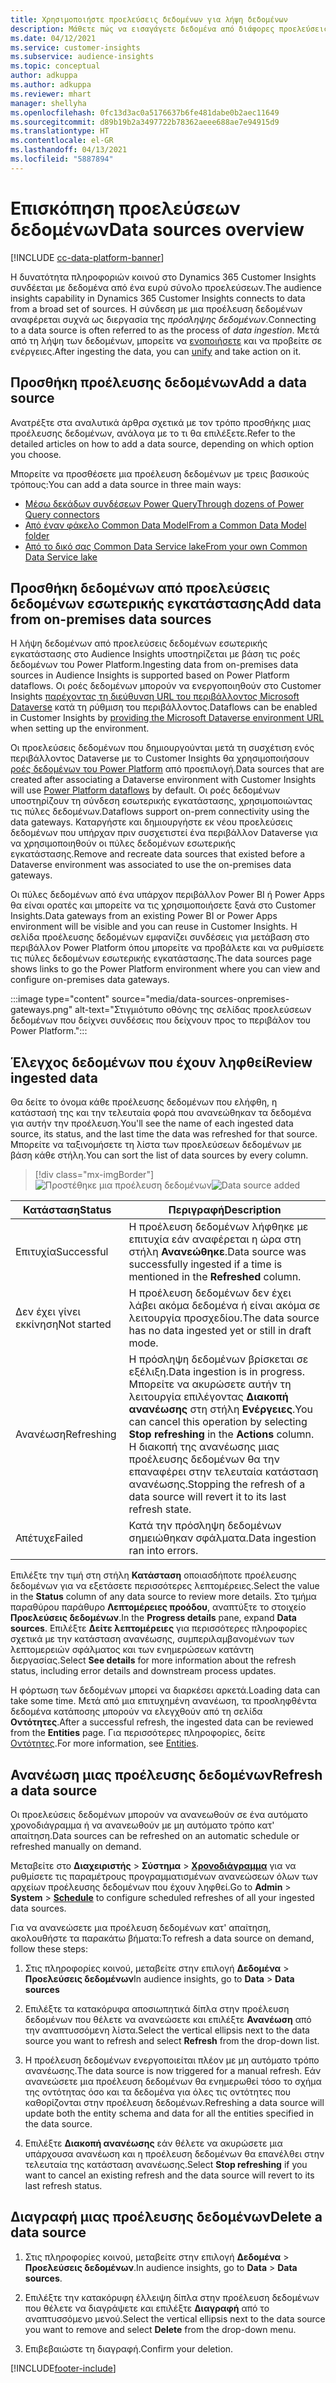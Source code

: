 ```yaml
---
title: Χρησιμοποιήστε προελεύσεις δεδομένων για λήψη δεδομένων
description: Μάθετε πώς να εισαγάγετε δεδομένα από διάφορες προελεύσεις.
ms.date: 04/12/2021
ms.service: customer-insights
ms.subservice: audience-insights
ms.topic: conceptual
author: adkuppa
ms.author: adkuppa
ms.reviewer: mhart
manager: shellyha
ms.openlocfilehash: 0fc13d3ac0a5176637b6fe481dabe0b2aec11649
ms.sourcegitcommit: d89b19b2a3497722b78362aeee688ae7e94915d9
ms.translationtype: HT
ms.contentlocale: el-GR
ms.lasthandoff: 04/13/2021
ms.locfileid: "5887894"
---
```

# <a name="data-sources-overview"></a><span data-ttu-id="eac59-103">Επισκόπηση προελεύσεων δεδομένων</span><span class="sxs-lookup"><span data-stu-id="eac59-103">Data sources overview</span></span>

[!INCLUDE [cc-data-platform-banner](../includes/cc-data-platform-banner.md)]

<span data-ttu-id="eac59-104">Η δυνατότητα πληροφοριών κοινού στο Dynamics 365 Customer Insights συνδέεται με δεδομένα από ένα ευρύ σύνολο προελεύσεων.</span><span class="sxs-lookup"><span data-stu-id="eac59-104">The audience insights capability in Dynamics 365 Customer Insights connects to data from a broad set of sources.</span></span> <span data-ttu-id="eac59-105">Η σύνδεση με μια προέλευση δεδομένων αναφέρεται συχνά ως διεργασία της *πρόσληψης δεδομένων*.</span><span class="sxs-lookup"><span data-stu-id="eac59-105">Connecting to a data source is often referred to as the process of *data ingestion*.</span></span> <span data-ttu-id="eac59-106">Μετά από τη λήψη των δεδομένων, μπορείτε να [ενοποιήσετε](data-unification.md) και να προβείτε σε ενέργειες.</span><span class="sxs-lookup"><span data-stu-id="eac59-106">After ingesting the data, you can [unify](data-unification.md) and take action on it.</span></span>

## <a name="add-a-data-source"></a><span data-ttu-id="eac59-107">Προσθήκη προέλευσης δεδομένων</span><span class="sxs-lookup"><span data-stu-id="eac59-107">Add a data source</span></span>

<span data-ttu-id="eac59-108">Ανατρέξτε στα αναλυτικά άρθρα σχετικά με τον τρόπο προσθήκης μιας προέλευσης δεδομένων, ανάλογα με το τι θα επιλέξετε.</span><span class="sxs-lookup"><span data-stu-id="eac59-108">Refer to the detailed articles on how to add a data source, depending on which option you choose.</span></span>

<span data-ttu-id="eac59-109">Μπορείτε να προσθέσετε μια προέλευση δεδομένων με τρεις βασικούς τρόπους:</span><span class="sxs-lookup"><span data-stu-id="eac59-109">You can add a data source in three main ways:</span></span>

- [<span data-ttu-id="eac59-110">Μέσω δεκάδων συνδέσεων Power Query</span><span class="sxs-lookup"><span data-stu-id="eac59-110">Through dozens of Power Query connectors</span></span>](connect-power-query.md)
- [<span data-ttu-id="eac59-111">Από έναν φάκελο Common Data Model</span><span class="sxs-lookup"><span data-stu-id="eac59-111">From a Common Data Model folder</span></span>](connect-common-data-model.md)
- [<span data-ttu-id="eac59-112">Από το δικό σας Common Data Service lake</span><span class="sxs-lookup"><span data-stu-id="eac59-112">From your own Common Data Service lake</span></span>](connect-common-data-service-lake.md)

## <a name="add-data-from-on-premises-data-sources"></a><span data-ttu-id="eac59-113">Προσθήκη δεδομένων από προελεύσεις δεδομένων εσωτερικής εγκατάστασης</span><span class="sxs-lookup"><span data-stu-id="eac59-113">Add data from on-premises data sources</span></span>

<span data-ttu-id="eac59-114">Η λήψη δεδομένων από προελεύσεις δεδομένων εσωτερικής εγκατάστασης στο Audience Insights υποστηρίζεται με βάση τις ροές δεδομένων του Power Platform.</span><span class="sxs-lookup"><span data-stu-id="eac59-114">Ingesting data from on-premises data sources in Audience Insights is supported based on Power Platform dataflows.</span></span> <span data-ttu-id="eac59-115">Οι ροές δεδομένων μπορούν να ενεργοποιηθούν στο Customer Insights [παρέχοντας τη διεύθυνση URL του περιβάλλοντος Microsoft Dataverse](manage-environments.md#create-an-environment-in-an-existing-organization) κατά τη ρύθμιση του περιβάλλοντος.</span><span class="sxs-lookup"><span data-stu-id="eac59-115">Dataflows can be enabled in Customer Insights by [providing the Microsoft Dataverse environment URL](manage-environments.md#create-an-environment-in-an-existing-organization) when setting up the environment.</span></span>

<span data-ttu-id="eac59-116">Οι προελεύσεις δεδομένων που δημιουργούνται μετά τη συσχέτιση ενός περιβάλλοντος Dataverse με το Customer Insights θα χρησιμοποιήσουν [ροές δεδομένων του Power Platform](/power-query/dataflows/overview-dataflows-across-power-platform-dynamics-365) από προεπιλογή.</span><span class="sxs-lookup"><span data-stu-id="eac59-116">Data sources that are created after associating a Dataverse environment with Customer Insights will use [Power Platform dataflows](/power-query/dataflows/overview-dataflows-across-power-platform-dynamics-365) by default.</span></span> <span data-ttu-id="eac59-117">Οι ροές δεδομένων υποστηρίζουν τη σύνδεση εσωτερικής εγκατάστασης, χρησιμοποιώντας τις πύλες δεδομένων.</span><span class="sxs-lookup"><span data-stu-id="eac59-117">Dataflows support on-prem connectivity using the data gateways.</span></span> <span data-ttu-id="eac59-118">Καταργήστε και δημιουργήστε εκ νέου προελεύσεις δεδομένων που υπήρχαν πριν συσχετιστεί ένα περιβάλλον Dataverse για να χρησιμοποιηθούν οι πύλες δεδομένων εσωτερικής εγκατάστασης.</span><span class="sxs-lookup"><span data-stu-id="eac59-118">Remove and recreate data sources that existed before a Dataverse environment was associated to use the on-premises data gateways.</span></span>

<span data-ttu-id="eac59-119">Οι πύλες δεδομένων από ένα υπάρχον περιβάλλον Power BI ή Power Apps θα είναι ορατές και μπορείτε να τις χρησιμοποιήσετε ξανά στο Customer Insights.</span><span class="sxs-lookup"><span data-stu-id="eac59-119">Data gateways from an existing Power BI or Power Apps environment will be visible and you can reuse in Customer Insights.</span></span> <span data-ttu-id="eac59-120">Η σελίδα προέλευσης δεδομένων εμφανίζει συνδέσεις για μετάβαση στο περιβάλλον Power Platform όπου μπορείτε να προβάλετε και να ρυθμίσετε τις πύλες δεδομένων εσωτερικής εγκατάστασης.</span><span class="sxs-lookup"><span data-stu-id="eac59-120">The data sources page shows links to go the Power Platform environment where you can view and configure on-premises data gateways.</span></span>

:::image type="content" source="media/data-sources-onpremises-gateways.png" alt-text="Στιγμιότυπο οθόνης της σελίδας προελεύσεων δεδομένων που δείχνει συνδέσεις που δείχνουν προς το περιβάλον του Power Platform.":::

## <a name="review-ingested-data"></a><span data-ttu-id="eac59-122">Έλεγχος δεδομένων που έχουν ληφθεί</span><span class="sxs-lookup"><span data-stu-id="eac59-122">Review ingested data</span></span>

<span data-ttu-id="eac59-123">Θα δείτε το όνομα κάθε προέλευσης δεδομένων που ελήφθη, η κατάστασή της και την τελευταία φορά που ανανεώθηκαν τα δεδομένα για αυτήν την προέλευση.</span><span class="sxs-lookup"><span data-stu-id="eac59-123">You'll see the name of each ingested data source, its status, and the last time the data was refreshed for that source.</span></span> <span data-ttu-id="eac59-124">Μπορείτε να ταξινομήσετε τη λίστα των προελεύσεων δεδομένων με βάση κάθε στήλη.</span><span class="sxs-lookup"><span data-stu-id="eac59-124">You can sort the list of data sources by every column.</span></span>

> [!div class="mx-imgBorder"]
> <span data-ttu-id="eac59-125">![Προστέθηκε μια προέλευση δεδομένων](media/configure-data-datasource-added.png "Προστέθηκε μια προέλευση δεδομένων")</span><span class="sxs-lookup"><span data-stu-id="eac59-125">![Data source added](media/configure-data-datasource-added.png "Data source added")</span></span>

|<span data-ttu-id="eac59-126">Κατάσταση</span><span class="sxs-lookup"><span data-stu-id="eac59-126">Status</span></span>  |<span data-ttu-id="eac59-127">Περιγραφή</span><span class="sxs-lookup"><span data-stu-id="eac59-127">Description</span></span>  |
|---------|---------|
|<span data-ttu-id="eac59-128">Επιτυχία</span><span class="sxs-lookup"><span data-stu-id="eac59-128">Successful</span></span>   |<span data-ttu-id="eac59-129">Η προέλευση δεδομένων λήφθηκε με επιτυχία εάν αναφέρεται η ώρα στη στήλη **Ανανεώθηκε**.</span><span class="sxs-lookup"><span data-stu-id="eac59-129">Data source was successfully ingested if a time is mentioned in the **Refreshed** column.</span></span>
|<span data-ttu-id="eac59-130">Δεν έχει γίνει εκκίνηση</span><span class="sxs-lookup"><span data-stu-id="eac59-130">Not started</span></span>   |<span data-ttu-id="eac59-131">Η προέλευση δεδομένων δεν έχει λάβει ακόμα δεδομένα ή είναι ακόμα σε λειτουργία προσχεδίου.</span><span class="sxs-lookup"><span data-stu-id="eac59-131">The data source has no data ingested yet or still in draft mode.</span></span>         |
|<span data-ttu-id="eac59-132">Ανανέωση</span><span class="sxs-lookup"><span data-stu-id="eac59-132">Refreshing</span></span>    |<span data-ttu-id="eac59-133">Η πρόσληψη δεδομένων βρίσκεται σε εξέλιξη.</span><span class="sxs-lookup"><span data-stu-id="eac59-133">Data ingestion is in progress.</span></span> <span data-ttu-id="eac59-134">Μπορείτε να ακυρώσετε αυτήν τη λειτουργία επιλέγοντας **Διακοπή ανανέωσης** στη στήλη **Ενέργειες**.</span><span class="sxs-lookup"><span data-stu-id="eac59-134">You can cancel this operation by selecting **Stop refreshing** in the **Actions** column.</span></span> <span data-ttu-id="eac59-135">Η διακοπή της ανανέωσης μιας προέλευσης δεδομένων θα την επαναφέρει στην τελευταία κατάσταση ανανέωσης.</span><span class="sxs-lookup"><span data-stu-id="eac59-135">Stopping the refresh of a data source will revert it to its last refresh state.</span></span>       |
|<span data-ttu-id="eac59-136">Απέτυχε</span><span class="sxs-lookup"><span data-stu-id="eac59-136">Failed</span></span>     |<span data-ttu-id="eac59-137">Κατά την πρόσληψη δεδομένων σημειώθηκαν σφάλματα.</span><span class="sxs-lookup"><span data-stu-id="eac59-137">Data ingestion ran into errors.</span></span>         |

<span data-ttu-id="eac59-138">Επιλέξτε την τιμή στη στήλη **Κατάσταση** οποιασδήποτε προέλευσης δεδομένων για να εξετάσετε περισσότερες λεπτομέρειες.</span><span class="sxs-lookup"><span data-stu-id="eac59-138">Select the value in the **Status** column of any data source to review more details.</span></span> <span data-ttu-id="eac59-139">Στο τμήμα παραθύρου παράθυρο **Λεπτομέρειες προόδου**, αναπτύξτε το στοιχείο **Προελεύσεις δεδομένων**.</span><span class="sxs-lookup"><span data-stu-id="eac59-139">In the **Progress details** pane, expand **Data sources**.</span></span> <span data-ttu-id="eac59-140">Επιλέξτε **Δείτε λεπτομέρειες** για περισσότερες πληροφορίες σχετικά με την κατάσταση ανανέωσης, συμπεριλαμβανομένων των λεπτομερειών σφάλματος και των ενημερώσεων κατάντη διεργασίας.</span><span class="sxs-lookup"><span data-stu-id="eac59-140">Select **See details** for more information about the refresh status, including error details and downstream process updates.</span></span>

<span data-ttu-id="eac59-141">Η φόρτωση των δεδομένων μπορεί να διαρκέσει αρκετά.</span><span class="sxs-lookup"><span data-stu-id="eac59-141">Loading data can take some time.</span></span> <span data-ttu-id="eac59-142">Μετά από μια επιτυχημένη ανανέωση, τα προσληφθέντα δεδομένα κατάποσης μπορούν να ελεγχθούν από τη σελίδα **Οντότητες**.</span><span class="sxs-lookup"><span data-stu-id="eac59-142">After a successful refresh, the ingested data can be reviewed from the **Entities** page.</span></span> <span data-ttu-id="eac59-143">Για περισσότερες πληροφορίες, δείτε [Οντότητες](entities.md).</span><span class="sxs-lookup"><span data-stu-id="eac59-143">For more information, see [Entities](entities.md).</span></span>

## <a name="refresh-a-data-source"></a><span data-ttu-id="eac59-144">Ανανέωση μιας προέλευσης δεδομένων</span><span class="sxs-lookup"><span data-stu-id="eac59-144">Refresh a data source</span></span>

<span data-ttu-id="eac59-145">Οι προελεύσεις δεδομένων μπορούν να ανανεωθούν σε ένα αυτόματο χρονοδιάγραμμα ή να ανανεωθούν με μη αυτόματο τρόπο κατ' απαίτηση.</span><span class="sxs-lookup"><span data-stu-id="eac59-145">Data sources can be refreshed on an automatic schedule or refreshed manually on demand.</span></span> 

<span data-ttu-id="eac59-146">Μεταβείτε στο **Διαχειριστής** > **Σύστημα** > [**Χρονοδιάγραμμα**](system.md#schedule-tab) για να ρυθμίσετε τις παραμέτρους προγραμματισμένων ανανεώσεων όλων των αρχείων προέλευσης δεδομένων που έχουν ληφθεί.</span><span class="sxs-lookup"><span data-stu-id="eac59-146">Go to **Admin** > **System** > [**Schedule**](system.md#schedule-tab) to configure scheduled refreshes of all your ingested data sources.</span></span>

<span data-ttu-id="eac59-147">Για να ανανεώσετε μια προέλευση δεδομένων κατ' απαίτηση, ακολουθήστε τα παρακάτω βήματα:</span><span class="sxs-lookup"><span data-stu-id="eac59-147">To refresh a data source on demand, follow these steps:</span></span>

1. <span data-ttu-id="eac59-148">Στις πληροφορίες κοινού, μεταβείτε στην επιλογή **Δεδομένα** > **Προελεύσεις δεδομένων**</span><span class="sxs-lookup"><span data-stu-id="eac59-148">In audience insights, go to **Data** > **Data sources**</span></span>

2. <span data-ttu-id="eac59-149">Επιλέξτε τα κατακόρυφα αποσιωπητικά δίπλα στην προέλευση δεδομένων που θέλετε να ανανεώσετε και επιλέξτε **Ανανέωση** από την αναπτυσσόμενη λίστα.</span><span class="sxs-lookup"><span data-stu-id="eac59-149">Select the vertical ellipsis next to the data source you want to refresh and select **Refresh** from the drop-down list.</span></span>

3. <span data-ttu-id="eac59-150">Η προέλευση δεδομένων ενεργοποιείται πλέον με μη αυτόματο τρόπο ανανέωσης.</span><span class="sxs-lookup"><span data-stu-id="eac59-150">The data source is now triggered for a manual refresh.</span></span> <span data-ttu-id="eac59-151">Εάν ανανεώσετε μια προέλευση δεδομένων θα ενημερωθεί τόσο το σχήμα της οντότητας όσο και τα δεδομένα για όλες τις οντότητες που καθορίζονται στην προέλευση δεδομένων.</span><span class="sxs-lookup"><span data-stu-id="eac59-151">Refreshing a data source will update both the entity schema and data for all the entities specified in the data source.</span></span>

4. <span data-ttu-id="eac59-152">Επιλέξτε **Διακοπή ανανέωσης** εάν θέλετε να ακυρώσετε μια υπάρχουσα ανανέωση και η προέλευση δεδομένων θα επανέλθει στην τελευταία της κατάσταση ανανέωσης.</span><span class="sxs-lookup"><span data-stu-id="eac59-152">Select **Stop refreshing** if you want to cancel an existing refresh and the data source will revert to its last refresh status.</span></span>

## <a name="delete-a-data-source"></a><span data-ttu-id="eac59-153">Διαγραφή μιας προέλευσης δεδομένων</span><span class="sxs-lookup"><span data-stu-id="eac59-153">Delete a data source</span></span>

1. <span data-ttu-id="eac59-154">Στις πληροφορίες κοινού, μεταβείτε στην επιλογή **Δεδομένα** > **Προελεύσεις δεδομένων**.</span><span class="sxs-lookup"><span data-stu-id="eac59-154">In audience insights, go to **Data** > **Data sources**.</span></span>

2. <span data-ttu-id="eac59-155">Επιλέξτε την κατακόρυφη έλλειψη δίπλα στην προέλευση δεδομένων που θέλετε να διαγράψετε και επιλέξτε **Διαγραφή** από το αναπτυσσόμενο μενού.</span><span class="sxs-lookup"><span data-stu-id="eac59-155">Select the vertical ellipsis next to the data source you want to remove and select **Delete** from the drop-down menu.</span></span>

3. <span data-ttu-id="eac59-156">Επιβεβαιώστε τη διαγραφή.</span><span class="sxs-lookup"><span data-stu-id="eac59-156">Confirm your deletion.</span></span>


[!INCLUDE[footer-include](../includes/footer-banner.md)]
